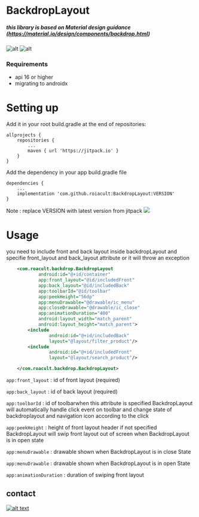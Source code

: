 # BackdropLayout
##### this library is based on Material design guidance (https://material.io/design/components/backdrop.html)

![alt](https://raw.githubusercontent.com/roiacult/BackdropLayout/master/art/mio-design_assets_1PxBRcPZkTzJFN7vGcNrKDoekzzE7FrZY_backdrop-intro.png)
![alt](https://raw.githubusercontent.com/roiacult/BackdropLayout/master/art/backdrop.gif)
### Requirements
- api 16 or higher
- migrating to  androidx

# Setting up

 Add it in your root build.gradle at the end of repositories:
```Gradle
allprojects {
	repositories {
		...
		maven { url 'https://jitpack.io' }
	}
}
```
Add the dependency in your app build.gradle file
```Gradle
dependencies {
	...
    implementation 'com.github.roiacult:BackdropLayout:VERSION'
}
```
Note : replace VERSION with latest version from jitpack
[![](https://jitpack.io/v/roiacult/BackdropLayout.svg)](https://jitpack.io/#roiacult/BackdropLayout)

# Usage
you need to include front and back layout inside backdropLayout
and specifie front_layout and back_layout attribute or it will throw an exception 
```xml
    <com.roacult.backdrop.BackdropLayout
            android:id="@+id/container"
            app:front_layout="@id/includedFront"
            app:back_layout="@id/includedBack"
            app:toolbarId="@id/toolbar"
            app:peekHeight="56dp"
            app:menuDrawable="@drawable/ic_menu"
            app:closeDrawable="@drawable/ic_close"
            app:animationDuration="400"
            android:layout_width="match_parent"
            android:layout_height="match_parent">
        <include
                android:id="@+id/includedBack"
                layout="@layout/filter_product"/>
        <include
                android:id="@+id/includedFront"
                layout="@layout/search_product"/>

    </com.roacult.backdrop.BackdropLayout>
```
`app:front_layout` : id of front layout  (required)

`app:back_layout` : id of back layout (required)

`app:toolbarId` : id of toolbarwhen this attribute is specified BackdropLayout 
will automatically handle click event on toolbar and change state of backdroplayout 
and navigation icon according to the click

`app:peekHeight` : height of front layout header 
if not specified BackdropLayout will swip front layout out of screen when BackdropLayout
is in open state

`app:menuDrawable` : drawable shown when BackdropLayout is in close State

`app:menuDrawable` : drawable shown when BackdropLayout is in open State

`app:animationDuration` : duration of swiping front layout 
## contact

[![alt text][1.1]][1]

[1.1]: http://i.imgur.com/P3YfQoD.png (facebook icon)
[1]: https://www.facebook.com/roiacult27
